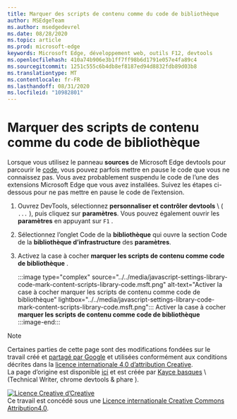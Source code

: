 ```yaml
---
title: Marquer des scripts de contenu comme du code de bibliothèque
author: MSEdgeTeam
ms.author: msedgedevrel
ms.date: 08/28/2020
ms.topic: article
ms.prod: microsoft-edge
keywords: Microsoft Edge, développement web, outils F12, devtools
ms.openlocfilehash: 410a74b906e3b1ff7ff98b6d1791e057e4fa89c4
ms.sourcegitcommit: 1251c555c6b4db8ef8187ed94d8832fdb89d03b8
ms.translationtype: MT
ms.contentlocale: fr-FR
ms.lasthandoff: 08/31/2020
ms.locfileid: "10982801"
---
```

<!-- Copyright Kayce Basques 

   Licensed under the Apache License, Version 2.0 (the "License");
   you may not use this file except in compliance with the License.
   You may obtain a copy of the License at

       https://www.apache.org/licenses/LICENSE-2.0

   Unless required by applicable law or agreed to in writing, software
   distributed under the License is distributed on an "AS IS" BASIS,
   WITHOUT WARRANTIES OR CONDITIONS OF ANY KIND, either express or implied.
   See the License for the specific language governing permissions and
   limitations under the License.  -->





# Marquer des scripts de contenu comme du code de bibliothèque   



Lorsque vous utilisez le panneau **sources** de Microsoft Edge devtools pour parcourir le [code][DevToolsJavascriptStepThroughCode], vous pouvez parfois mettre en pause le code que vous ne connaissez pas.  Vous avez probablement suspendu le code de l’une des extensions Microsoft Edge que vous avez installées.  Suivez les étapes ci-dessous pour ne pas mettre en pause le code de l’extension.  

1.  Ouvrez DevTools, sélectionnez **personnaliser et contrôler devtools** \ ( `...` \), puis cliquez sur **paramètres**.  Vous pouvez également ouvrir les **paramètres** en appuyant sur `F1` .  

1.  Sélectionnez l’onglet Code de la **bibliothèque** qui ouvre la section Code de la **bibliothèque d’infrastructure** des **paramètres**.  
1.  Activez la case à cocher **marquer les scripts de contenu comme code de bibliothèque** .  
    
    :::image type="complex" source="../../media/javascript-settings-library-code-mark-content-scripts-library-code.msft.png" alt-text="Activer la case à cocher marquer les scripts de contenu comme code de bibliothèque" lightbox="../../media/javascript-settings-library-code-mark-content-scripts-library-code.msft.png":::
       Activer la case à cocher **marquer les scripts de contenu comme code de bibliothèque**  
    :::image-end:::  
    
<!--  
## Feedback   


-->  

<!-- links -->  

[DevToolsJavascriptStepThroughCode]: ../index.md#step-4-step-through-the-code "Étape 4: parcourir le code-mise en route avec le débogage JavaScript dans Microsoft Edge DevTools | Documents Microsoft"  

> [!NOTE]
> Certaines parties de cette page sont des modifications fondées sur le travail créé et [partagé par Google][GoogleSitePolicies] et utilisées conformément aux conditions décrites dans la [licence internationale 4,0 d’attribution Creative][CCA4IL].  
> La page d’origine est disponible [ici](https://developers.google.com/web/tools/chrome-devtools/javascript/guides/blackbox-chrome-extension-scripts) et est créée par [Kayce basques][KayceBasques] \ (Technical Writer, chrome devtools & phare \).  

[![Licence Creative d’Creative][CCby4Image]][CCA4IL]  
Ce travail est concédé sous une [Licence internationale Creative Commons Attribution4.0][CCA4IL].  

[CCA4IL]: https://creativecommons.org/licenses/by/4.0  
[CCby4Image]: https://i.creativecommons.org/l/by/4.0/88x31.png  
[GoogleSitePolicies]: https://developers.google.com/terms/site-policies  
[KayceBasques]: https://developers.google.com/web/resources/contributors/kaycebasques  
